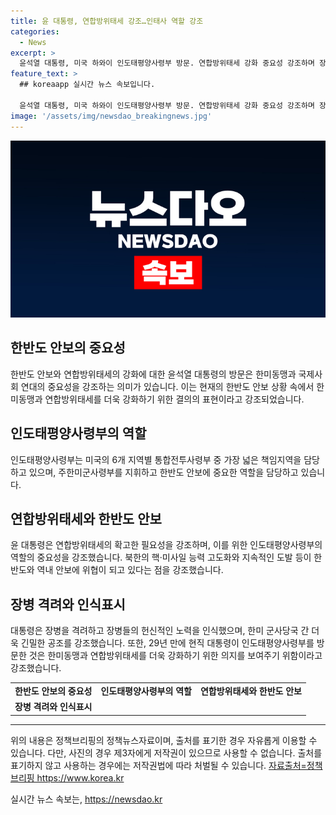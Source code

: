 ```yaml
---
title: 윤 대통령, 연합방위태세 강조…인태사 역할 강조
categories:
  - News
excerpt: >
  윤석열 대통령, 미국 하와이 인도태평양사령부 방문. 연합방위태세 강화 중요성 강조하며 장병 격려. 인태사는 미국 6개 지역별 통합전투사령부 중 가장 넓은 책임지역을 담당하며, 주한미군사령부를 지휘. 대통령은 사령관에게 보국훈장 통일장 수여하고, 한반도 안보에 대한 노력과 한미동맹 강조. 인태사 장병들에게 연합방위태세의 중요성을 강조하며, 감사와 신뢰 전했다. (출처: 정책브리핑)
feature_text: >
  ## koreaapp 실시간 뉴스 속보입니다.

  윤석열 대통령, 미국 하와이 인도태평양사령부 방문. 연합방위태세 강화 중요성 강조하며 장병 격려. 인태사는 미국 6개 지역별 통합전투사령부 중 가장 넓은 책임지역을 담당하며, 주한미군사령부를 지휘. 대통령은 사령관에게 보국훈장 통일장 수여하고, 한반도 안보에 대한 노력과 한미동맹 강조. 인태사 장병들에게 연합방위태세의 중요성을 강조하며, 감사와 신뢰 전했다. (출처: 정책브리핑)
image: '/assets/img/newsdao_breakingnews.jpg'
---
```


<p><img src="/assets/img/newsdao_breakingnews.jpg" alt="koreaapp 속보" /></p>

<h2 data-ke-size="size26">한반도 안보의 중요성</h2>

<p data-ke-size="size16">한반도 안보와 연합방위태세의 강화에 대한 윤석열 대통령의 방문은 한미동맹과 국제사회 연대의 중요성을 강조하는 의미가 있습니다. 이는 현재의 한반도 안보 상황 속에서 한미동맹과 연합방위태세를 더욱 강화하기 위한 결의의 표현이라고 강조되었습니다.</p>

<h2 data-ke-size="size26">인도태평양사령부의 역할</h2>

<p data-ke-size="size16">인도태평양사령부는 미국의 6개 지역별 통합전투사령부 중 가장 넓은 책임지역을 담당하고 있으며, 주한미군사령부를 지휘하고 한반도 안보에 중요한 역할을 담당하고 있습니다.</p>

<h2 data-ke-size="size26">연합방위태세와 한반도 안보</h2>

<p data-ke-size="size16">윤 대통령은 연합방위태세의 확고한 필요성을 강조하며, 이를 위한 인도태평양사령부의 역할의 중요성을 강조했습니다. 북한의 핵·미사일 능력 고도화와 지속적인 도발 등이 한반도와 역내 안보에 위협이 되고 있다는 점을 강조했습니다.</p>

<h2 data-ke-size="size26">장병 격려와 인식표시</h2>

<p data-ke-size="size16">대통령은 장병을 격려하고 장병들의 헌신적인 노력을 인식했으며, 한미 군사당국 간 더욱 긴밀한 공조를 강조했습니다. 또한, 29년 만에 현직 대통령이 인도태평양사령부를 방문한 것은 한미동맹과 연합방위태세를 더욱 강화하기 위한 의지를 보여주기 위함이라고 강조했습니다.</p>

<table>
    <tbody>
        <tr>
            <td style="text-align: center; height: 17px;"><b>한반도 안보의 중요성</b></td>
            <td style="text-align: center; height: 17px;"><b>인도태평양사령부의 역할</b></td>
            <td style="text-align: center; height: 17px;"><b>연합방위태세와 한반도 안보</b></td>
        </tr>
        <tr>
            <td style="text-align: center;"><b>장병 격려와 인식표시</b></td>
        </tr>
    </tbody>
</table>

<hr> 

<p data-ke-size="size16">위의 내용은 정책브리핑의 정책뉴스자료이며, 출처를 표기한 경우 자유롭게 이용할 수 있습니다. 다만, 사진의 경우 제3자에게 저작권이 있으므로 사용할 수 없습니다. 출처를 표기하지 않고 사용하는 경우에는 저작권법에 따라 처벌될 수 있습니다. <a href="https://www.korea.kr">자료출처=정책브리핑 https://www.korea.kr</a></p>
실시간 뉴스 속보는, <a href="https://newsdao.kr" rel="dofollow">https://newsdao.kr</a>


